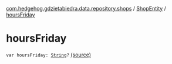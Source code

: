[com.hedgehog.gdzietabiedra.data.repository.shops](../index.md) / [ShopEntity](index.md) / [hoursFriday](./hours-friday.md)

# hoursFriday

`var hoursFriday: `[`String`](https://kotlinlang.org/api/latest/jvm/stdlib/kotlin/-string/index.html)`?` [(source)](https://github.com/asvid/GdzieTaBiedra/tree/master/app/src/main/java/com/hedgehog/gdzietabiedra/data/repository/shops/ShopEntity.kt#L29)